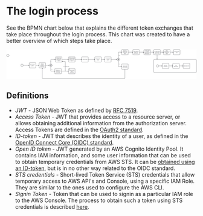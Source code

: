 # The login process

See the BPMN chart below that explains the different token exchanges that take
place throughout the login process. This chart was created to have a better
overview of which steps take place.

![bpm_login_portal.png](images/refine/bpm_login_portal.png)

## Definitions

- _JWT_ - JSON Web Token as defined
  by [RFC 7519](https://datatracker.ietf.org/doc/html/rfc7519).
- _Access Token_ - JWT that provides access to a resource server, or allows
  obtaining additional information from the authorization server. Access Tokens
  are defined in
  the [OAuth2 standard](https://datatracker.ietf.org/doc/html/rfc6749#section-1.4).
- _ID-token_ - JWT that describes the identity of a user, as defined in
  the [OpenID Connect Core (OIDC) standard](https://openid.net/specs/openid-connect-core-1_0.html#IDToken).
- _Open ID token_ - JWT generated by an AWS Cognito Identity Pool. It contains
  IAM information, and some user information that can be used to obtain
  temporary credentials from AWS STS. It can
  be [obtained using an ID-token](https://docs.aws.amazon.com/cognitoidentity/latest/APIReference/API_GetOpenIdToken.html),
  but is in no other way related to the OIDC standard.
- _STS credentials_ - Short-lived Token Service (STS) credentials that allow
  temporary access to AWS API's and Console, using a specific IAM Role. They
  are similar to the ones used to configure the AWS CLI.
- _Signin Token_ - Token that can be used to signin as a particular IAM role to
  the AWS Console. The process to obtain such a token using STS credentials
  is described [here](https://docs.aws.amazon.com/IAM/latest/UserGuide/id_roles_providers_enable-console-custom-url.html).